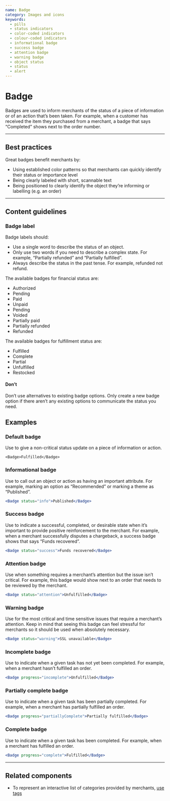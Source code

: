 ```yaml
---
name: Badge
category: Images and icons
keywords:
  - pills
  - status indicators
  - color-coded indicators
  - colour-coded indicators
  - informational badge
  - success badge
  - attention badge
  - warning badge
  - object status
  - status
  - alert
---
```


# Badge

Badges are used to inform merchants of the status of a piece of information or of an action that’s been taken. For example, when a customer has received the item they purchased from a merchant, a badge that says “Completed” shows next to the order number.

---

## Best practices

Great badges benefit merchants by:

- Using established color patterns so that merchants can quickly identify their status or importance level
- Being clearly labeled with short, scannable text
- Being positioned to clearly identify the object they’re informing or labelling (e.g. an order)

---

## Content guidelines

### Badge label

Badge labels should:

- Use a single word to describe the status of an object.
- Only use two words if you need to describe a complex state. For example, “Partially refunded” and “Partially fulfilled”.
- Always describe the status in the past tense. For example, refunded not refund.

The available badges for financial status are:

- Authorized
- Pending
- Paid
- Unpaid
- Pending
- Voided
- Partially paid
- Partially refunded
- Refunded

The available badges for fulfillment status are:

- Fulfilled
- Complete
- Partial
- Unfulfilled
- Restocked

<!-- usagelist -->

#### Don’t

Don’t use alternatives to existing badge options. Only create a new badge option if there aren’t any existing options to communicate the status you need.

<!-- end -->

## Examples

### Default badge

Use to give a non-critical status update on a piece of information or action.

```tsx
<Badge>Fulfilled</Badge>
```

### Informational badge

Use to call out an object or action as having an important attribute. For example, marking an option as “Recommended” or marking a theme as “Published”.

```jsx
<Badge status="info">Published</Badge>
```

### Success badge

Use to indicate a successful, completed, or desirable state when it’s important to provide positive reinforcement to the merchant. For example, when a merchant successfully disputes a chargeback, a success badge shows that says “Funds recovered”.

```jsx
<Badge status="success">Funds recovered</Badge>
```

### Attention badge

Use when something requires a merchant’s attention but the issue isn’t critical. For example, this badge would show next to an order that needs to be reviewed by the merchant.

```jsx
<Badge status="attention">Unfulfilled</Badge>
```

### Warning badge

Use for the most critical and time sensitive issues that require a merchant’s attention. Keep in mind that seeing this badge can feel stressful for merchants so it should be used when absolutely necessary.

```jsx
<Badge status="warning">SSL unavailable</Badge>
```

### Incomplete badge

Use to indicate when a given task has not yet been completed. For example, when a merchant hasn’t fulfilled an order.

```jsx
<Badge progress="incomplete">Unfulfilled</Badge>
```

### Partially complete badge

Use to indicate when a given task has been partially completed. For example, when a merchant has partially fulfilled an order.

```jsx
<Badge progress="partiallyComplete">Partially fulfilled</Badge>
```

### Complete badge

Use to indicate when a given task has been completed. For example, when a merchant has fulfilled an order.

```jsx
<Badge progress="complete">Fulfilled</Badge>
```

---

## Related components

- To represent an interactive list of categories provided by merchants, [use tags](/components/forms/tag)
